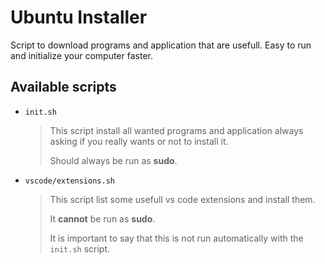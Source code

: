 # Ubuntu Installer

Script to download programs and application that are usefull. Easy to run and initialize your computer faster.

## Available scripts

- `init.sh`
    > This script install all wanted programs and application always asking if you really wants or not to install it.
    >
    > Should always be run as **sudo**.

- `vscode/extensions.sh`
    > This script list some usefull vs code extensions and install them.
    >
    > It **cannot** be run as **sudo**.
    >
    > It is important to say that this is not run automatically with the `init.sh` script. 